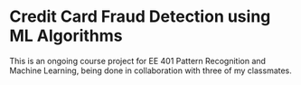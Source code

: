 # Credit Card Fraud Detection using ML Algorithms

This is an ongoing course project for EE 401 Pattern Recognition and Machine Learning, being done in collaboration with three of my classmates.
